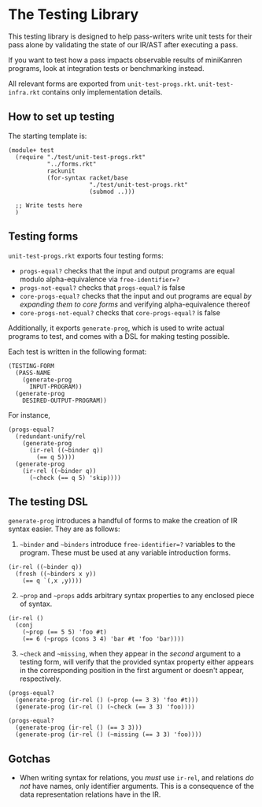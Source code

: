 # The Testing Library

This testing library is designed to help pass-writers write unit tests for their pass alone
by validating the state of our IR/AST after executing a pass.

If you want to test how a pass impacts observable results of miniKanren programs, look at
integration tests or benchmarking instead.

All relevant forms are exported from `unit-test-progs.rkt`. `unit-test-infra.rkt` contains
only implementation details.

## How to set up testing

The starting template is:
```racket
(module+ test
  (require "./test/unit-test-progs.rkt"
           "../forms.rkt"
           rackunit
           (for-syntax racket/base
                       "./test/unit-test-progs.rkt"
                       (submod ..)))
  
  ;; Write tests here
  )
```

## Testing forms

`unit-test-progs.rkt` exports four testing forms:

- `progs-equal?` checks that the input and output programs are equal modulo alpha-equivalence via `free-identifier=?`
- `progs-not-equal?` checks that `progs-equal?` is false
- `core-progs-equal?` checks that the input and out programs are equal _by expanding them to core forms_ and verifying alpha-equivalence thereof
- `core-progs-not-equal?` checks that `core-progs-equal?` is false

Additionally, it exports `generate-prog`, which is used to write actual programs to test, and comes with a DSL for making testing possible.

Each test is written in the following format:

```racket
(TESTING-FORM
  (PASS-NAME
    (generate-prog
      INPUT-PROGRAM))
  (generate-prog
    DESIRED-OUTPUT-PROGRAM))
```

For instance,

```racket
(progs-equal?
  (redundant-unify/rel
    (generate-prog
      (ir-rel ((~binder q))
        (== q 5))))
  (generate-prog
    (ir-rel ((~binder q))
      (~check (== q 5) 'skip))))
```

## The testing DSL
`generate-prog` introduces a handful of forms to make the creation of IR syntax easier. They are as follows:

1. `~binder` and `~binders` introduce `free-identifier=?` variables to the program. These must be used at any variable introduction forms.

```racket
(ir-rel ((~binder q))
  (fresh ((~binders x y))
    (== q `(,x ,y))))
```

2. `~prop` and `~props` adds arbitrary syntax properties to any enclosed piece of syntax.

```racket
(ir-rel ()
  (conj
    (~prop (== 5 5) 'foo #t)
    (== 6 (~props (cons 3 4) 'bar #t 'foo 'bar))))
```

3. `~check` and `~missing`, when they appear in the _second_ argument to a testing form, will verify that the provided syntax property either appears in the corresponding position in the first argument or doesn't appear, respectively.

```
(progs-equal?
  (generate-prog (ir-rel () (~prop (== 3 3) 'foo #t)))
  (generate-prog (ir-rel () (~check (== 3 3) 'foo))))

(progs-equal?
  (generate-prog (ir-rel () (== 3 3)))
  (generate-prog (ir-rel () (~missing (== 3 3) 'foo))))
```

## Gotchas
- When writing syntax for relations, you *must* use `ir-rel`, and relations *do not* have names, only identifier arguments. This is a consequence of the data representation relations have in the IR.
